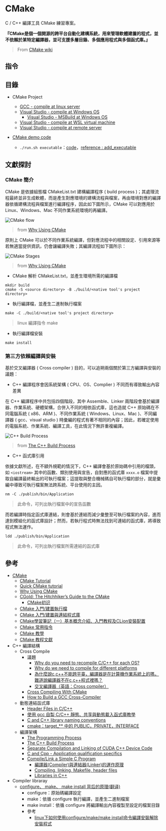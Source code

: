 # CMake

C / C++ 編譯工具 CMake 練習專案。

**『CMake是個一個開源的跨平台自動化建構系統，用來管理軟體建置的程式，並不依賴於某特定編譯器，並可支援多層目錄、多個應用程式與多個函式庫。』**
> From [CMake wiki](https://zh.wikipedia.org/wiki/CMake)

## 指令

## 目錄

+ CMake Project
    - [GCC - compile at linux server](/app/gcc-linux-cmake)
    - [Visual Studio - compile at Windows OS](/app/vs-win-cmake-win)
        + [Visual Studio - MSBuild at Windows OS](/app/vs-win-console)
    - [Visual Studio - compile at WSL virtual machine](/app/vs-win-cmake-wsl)
    - [Visual Studio - compile at remote server](/app/vs-win-cmake-ssh)

+ [CMake demo code](/demo)
    - ```./run.sh executable```：[code](/demo/src/executable)，[reference : add_executable](https://cmake.org/cmake/help/latest/command/add_executable.html)

## 文獻探討

### CMake 簡介

CMake 是依據組態檔 CMakeList.txt 建構編譯程序 ( build process )；其處理流程最終並非生成軟體，而是產生對應環境的建構流程與檔案，再由環境對應的編譯器依循建構流程與檔案進行編譯程序，因此如下圖所示，CMake 可以對應用於 Linux、Windows、Mac 不同作業系統環境的再編譯。

![CMake flow](https://logins.github.io/assets/img/posts/2020-05-17-CMakeInVisualStudio/CMakeGeneral_Diagram.jpg)
> from [Why Using CMake](https://logins.github.io/programming/2020/05/17/CMakeInVisualStudio.html)

原則上 CMake 可以於不同作業系統編譯，但對應流程中的相關設定、引用來源等若無適當提供資訊，仍會讓編譯失敗；其編譯流程如下圖所示：

![CMake Stages](https://logins.github.io/assets/img/posts/2020-05-17-CMakeInVisualStudio/CMakeStages_Diagram.jpg)
> from [Why Using CMake](https://logins.github.io/programming/2020/05/17/CMakeInVisualStudio.html)

+ CMake 解析 CMakeList.txt，並產生環境所需的編譯檔

```
mkdir build
cmake -S <source directory> -B ./build/<native tool's project directory>
```
+ 執行編譯檔，並產生二進制執行檔案

```
make -C ./build/<native tool's project directory>
```
> linux 編譯指令 make

+ 執行編譯檔安裝

```
make install
```

### 第三方依賴編譯與安裝

基於交叉編譯器 ( Cross compiler ) 目的，可以追朔兩個關於第三方編譯與安裝的議題：

+ C++ 編譯程序會因系統架構 ( CPU、OS、Complier ) 不同而有導致輸出內容差異

在 C++ 編譯程序中共包括四個階段，其中 Assemble、Linker 兩階段會基於編譯器、作業系統、硬體架構，合併入不同的相依函式庫，這也造就 C++ 原始碼在不同電腦系統 ( x86、ARM )、不同作業系統 ( Windows、Linux、Mac )、不同編譯器 ( gcc、visual studio ) 時彙編的程式有著不相同的內容；因此，若確定使用的電腦系統、作業系統、編譯工具，在此情況下無許重複編譯。

![C++ Build Process](http://faculty.cs.niu.edu/~mcmahon/CS241/Notes/Images/build.png)
> from [The C++ Build Process](http://faculty.cs.niu.edu/~mcmahon/CS241/Notes/build.html)

+ C++ 函式庫引用

依據文獻所述，在不額外規範的情況下，C++ 編譯會基於原始碼中引用的檔頭，如 ```<iostream>``` 其中的函數、類別使用與宣告，自對應的函式庫 ```xxxx.o``` 檔案中提取自編譯最終輸出的可執行檔案；這提取與整合機械碼自可執行檔的部分，就是彙編中導致可執行檔案無法跨系統、平台使用的主因。

```
nm -C ./publish/bin/Application
```
> 此命令，可列出執行檔案中的宣告函數

而若編譯時指定函式庫連結，則會基於連結而減少彙整至可執行檔案的內容，進而達到模組化的函式庫設計；然而，若執行程式時無法找到可連結的函式庫，將導致程式無法運作。

```
ldd ./publish/bin/Application
```
> 此命令，可列出執行檔案所需連結的函式庫

## 參考

+ [CMake](https://cmake.org/)
    + [CMake Tutorial](https://cmake.org/cmake/help/latest/guide/tutorial/index.html)
    + [Quick CMake tutorial](https://www.jetbrains.com/help/clion/quick-cmake-tutorial.html)
    + [Why Using CMake](https://logins.github.io/programming/2020/05/17/CMakeInVisualStudio.html)
    + [CGold: The Hitchhiker’s Guide to the CMake](https://cgold.readthedocs.io/en/latest/index.html)
        - [CMake初识](https://zhangyuyu.github.io/cmake-hello/)
    + [CMake 入門/建置執行檔](https://zh.m.wikibooks.org/zh-tw/CMake_%E5%85%A5%E9%96%80/%E5%BB%BA%E7%BD%AE%E5%9F%B7%E8%A1%8C%E6%AA%94)
    - [CMake 入門/建置與連結程式庫](https://zh.m.wikibooks.org/zh-tw/CMake_%E5%85%A5%E9%96%80/%E5%BB%BA%E7%BD%AE%E8%88%87%E9%80%A3%E7%B5%90%E7%A8%8B%E5%BC%8F%E5%BA%AB)
    + [CMake學習筆記（一）基本概念介紹、入門教程及CLion安裝配置](https://codertw.com/%E7%A8%8B%E5%BC%8F%E8%AA%9E%E8%A8%80/712067/)
    + [CMake 常用指令](https://www.cntofu.com/book/46/cmake/cmake_chang_yong_zhi_ling.md)
    + [CMake 教學](https://ithelp.ithome.com.tw/articles/10221101)
    + [CMake 教程文獻](https://sfumecjf.github.io/cmake-examples-Chinese/01-basic/)
+ C++ 編譯結構
    - Cross Compile
        + 議題
            - [Why do you need to recompile C/C++ for each OS?](https://stackoverflow.com/questions/61644911)
            - [Why do we need to compile for different platforms](https://stackoverflow.com/questions/48235579)
            - [為什麼說c,c++不能跨平臺，編譯器是在計算機作業系統上的嗎，難道說編譯器不在c,c++程式裡嗎？](https://www.juduo.cc/club/1278541.html)
            - [交叉編譯器（英語：Cross compiler）](https://zh.wikipedia.org/wiki/%E4%BA%A4%E5%8F%89%E7%B7%A8%E8%AD%AF%E5%99%A8)
        + [Cross Compiling With CMake](https://cmake.org/cmake/help/book/mastering-cmake/chapter/Cross%20Compiling%20With%20CMake.html)
        + [How to Build a GCC Cross-Compiler](https://jasonblog.github.io/note/raspberry_pi/how_to_build_a_gcc_cross-compiler.html)
    - 動態連結函式庫
        + [Header Files in C/C++](https://data-flair.training/blogs/header-files-in-c-cpp/)
        + [使用 gcc 自製 C/C++ 靜態、共享與動態載入函式庫教學](https://blog.gtwang.org/programming/howto-create-library-using-gcc/)
        + [C and C++ library naming conventions](https://developer.arm.com/documentation/100073/0616/The-Arm-C-and-C---Libraries/C-and-C---library-naming-conventions)
        + [cmake：target_** 中的 PUBLIC，PRIVATE，INTERFACE](https://zhuanlan.zhihu.com/p/82244559)
    - 編譯架構
        + [The Programming Process](http://www2.hawaii.edu/~takebaya/ics111/process_of_programming/process_of_programming.html)
        + [The C++ Build Process](http://faculty.cs.niu.edu/~mcmahon/CS241/Notes/build.html)
        + [Separate Compilation and Linking of CUDA C++ Device Code](https://developer.nvidia.com/blog/separate-compilation-linking-cuda-device-code/)
        + [C and Cpp - Application qualification specifics](https://doc.castsoftware.com/display/TECHNOS/C+and+Cpp+-+Application+qualification+specifics)
        + [Compile/Link a Simple C Program](https://vdemir.github.io/linux/C-Compling-and-Linking/)
            - [編譯器(Compiler)與連結器(Linker)的運作原理](https://rexpighj123.pixnet.net/blog/post/207609288)
            - [Compiling, linking, Makefile, header files](https://gribblelab.org/teaching/CBootCamp/12_Compiling_linking_Makefile_header_files.html)
            - [Libraries in C++](https://www.oracle.com/technical-resources/articles/it-infrastructure/dev-linkinglibraries5.html)      
+ Compiler libraray
    - [configure、 make、 make install 背后的原理(翻译)](https://zhuanlan.zhihu.com/p/77813702)
        + configure：原始碼編譯設定
        + make：依循 configure 執行編譯，並產生二進制檔案
        + make install：依循 configure 將編譯輸出內容複製至設定的檔案目錄
        + 參考
            - [linux下如何使用configure/make/make install命令編譯安裝解除安裝程式](https://www.itread01.com/content/1545059522.html)
